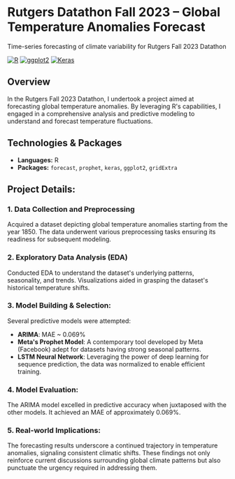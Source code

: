 # Rutgers Datathon Fall 2023 – Global Temperature Anomalies Forecast
Time-series forecasting of climate variability for Rutgers Fall 2023 Datathon

[![R](https://img.shields.io/badge/R-Statistical%20Computing-blue)](https://www.r-project.org/)
[![ggplot2](https://img.shields.io/badge/ggplot2-Data%20Visualization-red)](https://ggplot2.tidyverse.org/)
[![Keras](https://img.shields.io/badge/Keras-Deep%20Learning-purple)](https://keras.io/)

## Overview
In the Rutgers Fall 2023 Datathon, I undertook a project aimed at forecasting global temperature anomalies. By leveraging R's capabilities, I engaged in a comprehensive analysis and predictive modeling to understand and forecast temperature fluctuations.

## Technologies & Packages
- **Languages:** R
- **Packages:** `forecast`, `prophet`, `keras`, `ggplot2`, `gridExtra`

## Project Details:

### 1. Data Collection and Preprocessing
Acquired a dataset depicting global temperature anomalies starting from the year 1850. The data underwent various preprocessing tasks ensuring its readiness for subsequent modeling.

### 2. Exploratory Data Analysis (EDA)
Conducted EDA to understand the dataset's underlying patterns, seasonality, and trends. Visualizations aided in grasping the dataset's historical temperature shifts.

### 3. Model Building & Selection:
Several predictive models were attempted:
- **ARIMA**: MAE ~ 0.069%
- **Meta's Prophet Model**: A contemporary tool developed by Meta (Facebook) adept for datasets having strong seasonal patterns.
- **LSTM Neural Network**: Leveraging the power of deep learning for sequence prediction, the data was normalized to enable efficient training.

### 4. Model Evaluation:
The ARIMA model excelled in predictive accuracy when juxtaposed with the other models. It achieved an MAE of approximately 0.069%.

### 5. Real-world Implications:
The forecasting results underscore a continued trajectory in temperature anomalies, signaling consistent climatic shifts. These findings not only reinforce current discussions surrounding global climate patterns but also punctuate the urgency required in addressing them.
